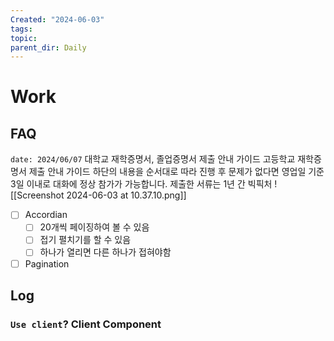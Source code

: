 ```yaml
---
Created: "2024-06-03"
tags: 
topic: 
parent_dir: Daily
---
```

# Work
## FAQ
`date: 2024/06/07`
대학교 재학증명서, 졸업증명서 제출 안내 가이드
고등학교 재학증명서 제출 안내 가이드
하단의 내용을 순서대로 따라 진행 후 문제가 없다면 영업일 기준 3일 이내로 대화에 정상 참가가 가능합니다. 제출한 서류는 1년 간 빅픽처
![[Screenshot 2024-06-03 at 10.37.10.png]]
- [ ] Accordian
	- [ ] 20개씩 페이징하여 볼 수 있음
	- [ ] 접기 펼치기를 할 수 있음
	- [ ] 하나가 열리면 다른 하나가 접혀야함
- [ ] Pagination
## Log
### `Use client`? Client Component

